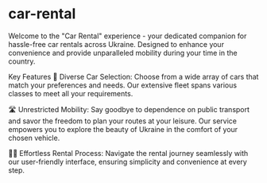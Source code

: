 # car-rental

Welcome to the "Car Rental" experience - your dedicated companion for hassle-free car rentals across Ukraine. Designed to enhance your convenience and provide unparalleled mobility during your time in the country.

Key Features 🚙 Diverse Car Selection: Choose from a wide array of cars that match your preferences and needs. Our extensive fleet spans various classes to meet all your requirements.

🛣️ Unrestricted Mobility: Say goodbye to dependence on public transport and savor the freedom to plan your routes at your leisure. Our service empowers you to explore the beauty of Ukraine in the comfort of your chosen vehicle.

🤜🤛 Effortless Rental Process: Navigate the rental journey seamlessly with our user-friendly interface, ensuring simplicity and convenience at every step.

